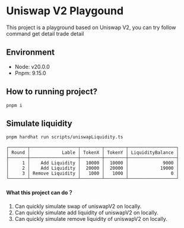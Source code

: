 # Uniswap V2 Playgound

This project is a playground based on Uniswap V2, you can try follow command get detail trade detail

## Environment

- Node: v20.0.0
- Pnpm: 9.15.0

## How to running project?

```shell
pnpm i
```

## Simulate liquidity

```shell
pnpm hardhat run scripts/uniswapLiquidity.ts

┌───────┬──────────────────┬────────┬────────┬──────────────────┐
│ Round │            Lable │ TokenX │ TokenY │ LiquidityBalance │
├───────┼──────────────────┼────────┼────────┼──────────────────┤
│     1 │    Add Liquidity │  10000 │  10000 │             9000 │
│     2 │    Add Liquidity │  20000 │  20000 │            19000 │
│     3 │ Remove Liquidity │   1000 │   1000 │                0 │
└───────┴──────────────────┴────────┴────────┴──────────────────┘
```

#### What this project can do？

1.  Can quickly simulate swap of uniswapV2 on locally.
2.  Can quickly simulate add liquidity of uniswapV2 on locally.
3.  Can quickly simulate remove liquidity of uniswapV2 on locally.
